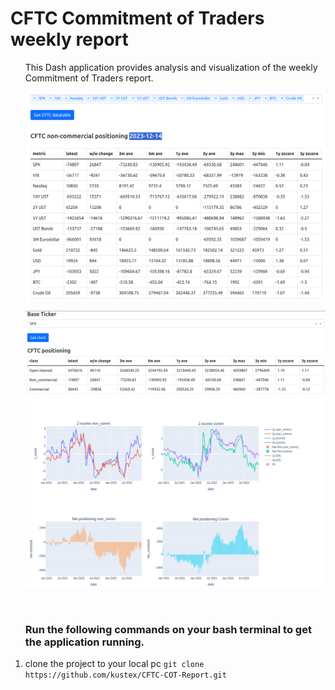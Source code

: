 # CFTC Commitment of Traders weekly report
<ol>
  This Dash application provides analysis and visualization of the weekly Commitment of Traders report.
  <br>
  <p align="center">
    <img src="/img/datatable.png" width="750">
  </p>

  <p align="center">
    <img src="/img/graphs.png" width="750">
  </p>
  <br>
  <h3>Run the following commands on your bash terminal to get the application running.</h3>
  <li>clone the project to your local pc <code>git clone https://github.com/kustex/CFTC-COT-Report.git</code></li>
  
</ol>
